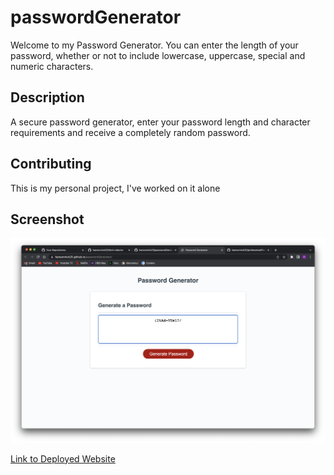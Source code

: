 # passwordGenerator

Welcome to my Password Generator. You can enter the length of your password, whether or not to include lowercase, uppercase, special and numeric characters.

## Description

A secure password generator, enter your password length and character requirements and receive a completely random password.

## Contributing

This is my personal project, I've worked on it alone

## Screenshot

![website screenshot](assets/images/websiteScreenshot.png)

[Link to Deployed Website](https://hansonnick25.github.io/passwordGenerator/)
